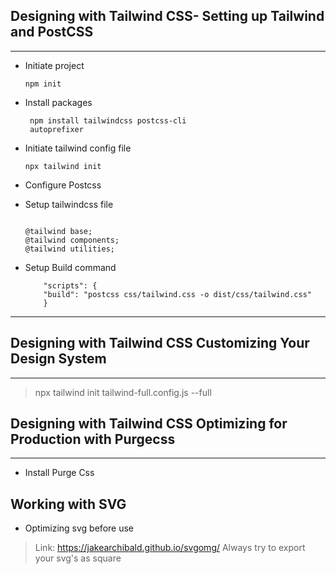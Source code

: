 ## Designing with Tailwind CSS- Setting up Tailwind and PostCSS

---

- Initiate project
  ```
  npm init
  ```
- Install packages

  ```
   npm install tailwindcss postcss-cli
   autoprefixer
  ```

- Initiate tailwind config file

  ```
  npx tailwind init
  ```

- Configure Postcss
- Setup tailwindcss file

  ```

  @tailwind base;
  @tailwind components;
  @tailwind utilities;

  ```

- Setup Build command

  ```
      "scripts": {
      "build": "postcss css/tailwind.css -o dist/css/tailwind.css"
      }
  ```

---

## Designing with Tailwind CSS Customizing Your Design System
___

> npx tailwind init tailwind-full.config.js --full

## Designing with Tailwind CSS Optimizing for Production with Purgecss
___

- Install Purge Css
  >   

## Working with SVG
- Optimizing svg before use
 > Link: https://jakearchibald.github.io/svgomg/
 > Always try to export your svg's as square